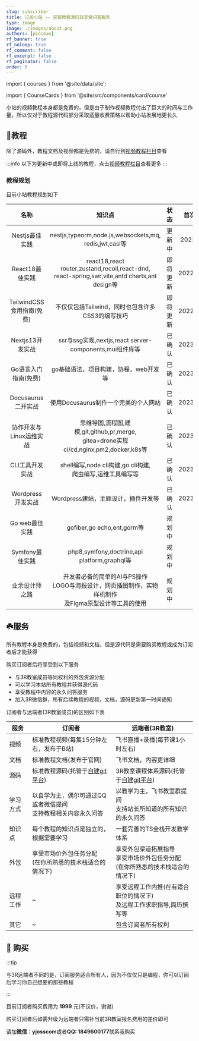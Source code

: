 ```yaml
---
slug: subscriber
title: 订阅小站 -- 获取教程源码及享受问答服务
type: image
image: ./images/about.png
authors: [pincman]
rf_banner: true
rf_noloop: true
rf_comment: false
rf_excerpt: false
rf_paginator: false
order: 0
---
```


import { courses } from '@site/data/site';

import { CourseCards } from '@site/src/components/card/course'

小站的视频教程本身都是免费的，但是由于制作视频教程付出了巨大的时间与工作量，所以仅对于教程源代码部分采取适量收费策略以帮助小站发展地更长久

## 🌱教程

除了源码外，教程文档及视频都是免费的，请自行到[视频教程栏目](/docs/courses/)查看

:::info
以下为更新中或即将上线的教程，点击[视频教程栏目](/docs/courses/)查看更多
:::

<CourseCards data={courses} button={false} subscriber />

### 教程规划

目前小站教程规划如下

|           名称            |                            知识点                            |   状态   |  首次开更  |  首次完结  |
| :-----------------------: | :----------------------------------------------------------: | :------: | :--------: | :--------: |
|      Nestjs最佳实践       | nestjs,typeorm,node.js,websockets,mq,<br />redis,jwt,casl等  |  更新中  | 2022.7.11  | 2022.11.15 |
|      React18最佳实践      | react18,react router,zustand,recoil,react-dnd,<br />react-spring,swr,vite,antd charts,ant design等 | 即将更新 | 2022.11.15 | 2023.01.15 |
| TailwindCSS食用指南(免费) |       不仅仅包括Tailwind，同时也包含许多CSS3的编写技巧       | 即将更新 | 2022.12.10 | 2023.01.10 |
|     Nextjs13开发实战      |   ssr与ssg实现,nextjs,react server-components,mui组件库等    |  已确认  | 2023.01.15 | 2023.04.10 |
|   Go语言入门指南(免费)    |            go基础语法，项目构建，协程，web开发等             |  已确认  | 2023.01.15 | 2023.02.20 |
|    Docusaurus二开实战     |             使用Docusaurus制作一个完美的个人网站             |  已确认  | 2023.04.10 | 2023.05.10 |
|  协作开发与Linux运维实战  | 思维导图,流程图,建模,git,github,pr,merge,<br />gitea+drone实现ci/cd,nginx,pm2,docker,k8s等 |  已确认  | 2023.05.10 | 2023.07.15 |
|      CLI工具开发实战      | shell编写,node cli构建,go cli构建,<br />爬虫编写,运维工具编写等 |  已确认  | 2023.07.15 | 2023.10.10 |
|     Wordpress开发实战     |             Wordpress建站，主题设计，插件开发等              |  已确认  | 2023.10.10 | 2023.12.10 |
|      Go web最佳实践       |                  gofiber,go echo,ent,gorm等                  |  规划中  |            |            |
|      Symfony最佳实践      |         php8,symfony,doctrine,api platform,graphql等         |  规划中  |     ~      |     ~      |
|      业余设计师之路       | 开发者必备的简单的AI与PS操作<br />LOGO与海报设计，网页插图制作，实物样机制作<br />及Figma原型设计等工具的使用 |  规划中  |     ~      |     ~      |


## ☘️服务

所有教程本身是免费的，包括视频和文档，但是源代码是需要购买教程或成为订阅者后才能获得

购买订阅者后将享受到以下服务

- 与3R教室成员等同权利的外包资源分配
- 可以学习本站所有教程并获得源代码
- 享受教程中内容的永久问答服务
- 加入3R微信群，所有后续教程的视频，文档，源码更新第一时间通知

订阅者与远端者(3R教室成员)的区别如下表

| 服务     | 订阅者                                                       | 远端者(3R教室)                                               |
| -------- | ------------------------------------------------------------ | ------------------------------------------------------------ |
| 视频     | 标准教程视频(每集15分钟左右，发布于B站)                      | 飞书直播+录播(每节课1小时左右)                               |
| 文档     | 标准教程文档(发布于官网)                                     | 飞书文档，内容更详细                                         |
| 源码     | 标准教程源码(托管于[自建git平台](https://git.pincman.com))   | 3R教室课程体系源码(托管于[自建git平台](https://git.pincman.com)) |
| 学习方式 | 以自学为主，偶尔可通过QQ或者微信提问<br />支持教程相关内容永久问答 | 以教学为主，飞书教室群提问<br />支持站长所知道的所有知识的永久问答 |
| 知识点   | 每个教程的知识点是独立的，根据需要学习                       | 一套完善的TS全栈开发教学体系                                 |
| 外包     | 享受市场价外包任务分配<br />(在你所熟悉的技术栈适合的情况下) | 享受外包渠道拓展指导<br />享受市场价外包任务分配<br />(在你所熟悉的技术栈适合的情况下) |
| 远程工作 | ~                                                            | 享受远程工作内推(在有适合职位的情况下)<br />及远程工作求职指导,简历撰写等 |
| 其它     | ~                                                            | 包含订阅者所有权利                                           |

## 🥭 购买

:::tip

与3R远端者不同的是，订阅服务适合所有人，因为不仅仅只是编程，你可以订阅后学习你自己想要的那些教程

:::

目前订阅者购买费用为 **1999** 元(不议价，谢谢)

购买订阅者后如需升级为远端者只需补当前3R教室报名费用的差价即可

请加**微信：yjosscom**或者**QQ: 1849600177**联系我购买
